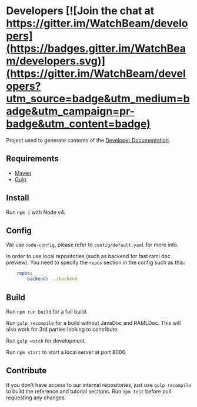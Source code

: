 # Developers [![Join the chat at https://gitter.im/WatchBeam/developers](https://badges.gitter.im/WatchBeam/developers.svg)](https://gitter.im/WatchBeam/developers?utm_source=badge&utm_medium=badge&utm_campaign=pr-badge&utm_content=badge)
Project used to generate contents of the [Developer Documentation](https://dev.beam.pro).

## Requirements
- [Maven](https://maven.apache.org/)
- [Gulp](http://gulpjs.com/)

## Install
Run `npm i` with Node v4.

## Config
We use `node-config`, please refer to `config/default.yaml` for more info.

In order to use local repositories (such as backend for fast raml doc preview).
You need to specify the `repos` section in the config such as this:

```yaml
    repos:
        backend: ../backend
```


## Build
Run `npm run build` for a full build.

Run `gulp recompile` for a build without JavaDoc and RAMLDoc. This will also work for 3rd parties looking to contribute.

Run `gulp watch` for development.

Run `npm start` to start a local server at port 8000.

## Contribute
If you don't have access to our internal repositories, just use `gulp recompile` to build the reference and tutorial sections.
Run `npm test` before pull requesting any changes.
